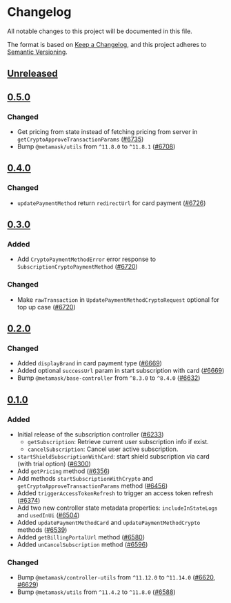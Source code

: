 # Changelog

All notable changes to this project will be documented in this file.

The format is based on [Keep a Changelog](https://keepachangelog.com/en/1.0.0/),
and this project adheres to [Semantic Versioning](https://semver.org/spec/v2.0.0.html).

## [Unreleased]

## [0.5.0]

### Changed

- Get pricing from state instead of fetching pricing from server in `getCryptoApproveTransactionParams` ([#6735](https://github.com/MetaMask/core/pull/6735))
- Bump `@metamask/utils` from `^11.8.0` to `^11.8.1` ([#6708](https://github.com/MetaMask/core/pull/6708))

## [0.4.0]

### Changed

- `updatePaymentMethod` return `redirectUrl` for card payment ([#6726](https://github.com/MetaMask/core/pull/6726))

## [0.3.0]

### Added

- Add `CryptoPaymentMethodError` error response to `SubscriptionCryptoPaymentMethod` ([#6720](https://github.com/MetaMask/core/pull/6720))

### Changed

- Make `rawTransaction` in `UpdatePaymentMethodCryptoRequest` optional for top up case ([#6720](https://github.com/MetaMask/core/pull/6720))

## [0.2.0]

### Changed

- Added `displayBrand` in card payment type ([#6669](https://github.com/MetaMask/core/pull/6669))
- Added optional `successUrl` param in start subscription with card ([#6669](https://github.com/MetaMask/core/pull/6669))
- Bump `@metamask/base-controller` from `^8.3.0` to `^8.4.0` ([#6632](https://github.com/MetaMask/core/pull/6632))

## [0.1.0]

### Added

- Initial release of the subscription controller ([#6233](https://github.com/MetaMask/core/pull/6233))
  - `getSubscription`: Retrieve current user subscription info if exist.
  - `cancelSubscription`: Cancel user active subscription.
- `startShieldSubscriptionWithCard`: start shield subscription via card (with trial option) ([#6300](https://github.com/MetaMask/core/pull/6300))
- Add `getPricing` method ([#6356](https://github.com/MetaMask/core/pull/6356))
- Add methods `startSubscriptionWithCrypto` and `getCryptoApproveTransactionParams` method ([#6456](https://github.com/MetaMask/core/pull/6456))
- Added `triggerAccessTokenRefresh` to trigger an access token refresh ([#6374](https://github.com/MetaMask/core/pull/6374))
- Add two new controller state metadata properties: `includeInStateLogs` and `usedInUi` ([#6504](https://github.com/MetaMask/core/pull/6504))
- Added `updatePaymentMethodCard` and `updatePaymentMethodCrypto` methods ([#6539](https://github.com/MetaMask/core/pull/6539))
- Added `getBillingPortalUrl` method ([#6580](https://github.com/MetaMask/core/pull/6580))
- Added `unCancelSubscription` method ([#6596](https://github.com/MetaMask/core/pull/6596))

### Changed

- Bump `@metamask/controller-utils` from `^11.12.0` to `^11.14.0` ([#6620](https://github.com/MetaMask/core/pull/6620), [#6629](https://github.com/MetaMask/core/pull/6629))
- Bump `@metamask/utils` from `^11.4.2` to `^11.8.0` ([#6588](https://github.com/MetaMask/core/pull/6588))

[Unreleased]: https://github.com/MetaMask/core/compare/@metamask/subscription-controller@0.5.0...HEAD
[0.5.0]: https://github.com/MetaMask/core/compare/@metamask/subscription-controller@0.4.0...@metamask/subscription-controller@0.5.0
[0.4.0]: https://github.com/MetaMask/core/compare/@metamask/subscription-controller@0.3.0...@metamask/subscription-controller@0.4.0
[0.3.0]: https://github.com/MetaMask/core/compare/@metamask/subscription-controller@0.2.0...@metamask/subscription-controller@0.3.0
[0.2.0]: https://github.com/MetaMask/core/compare/@metamask/subscription-controller@0.1.0...@metamask/subscription-controller@0.2.0
[0.1.0]: https://github.com/MetaMask/core/releases/tag/@metamask/subscription-controller@0.1.0
